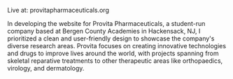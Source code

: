 Live at: provitapharmaceuticals.org

In developing the website for Provita Pharmaceuticals, a student-run company based at Bergen County Academies in Hackensack, NJ, I prioritized a clean and user-friendly design to showcase the company's diverse research areas. Provita focuses on creating innovative technologies and drugs to improve lives around the world, with projects spanning from skeletal reparative treatments to other therapeutic areas like orthopaedics, virology, and dermatology.
